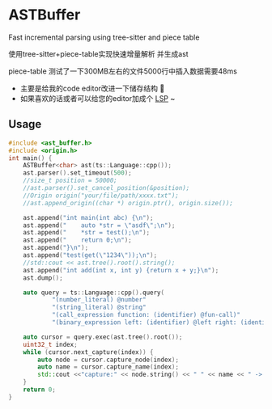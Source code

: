 # ASTBuffer
Fast incremental parsing using tree-sitter and piece table

使用tree-sitter+piece-table实现快速增量解析 并生成ast

piece-table 测试了一下300MB左右的文件5000行中插入数据需要48ms

* 主要是给我的code editor改进一下储存结构 🤭
* 如果喜欢的话或者可以给您的editor加成个 [LSP](https://github.com/alextsao1999/lsp-cpp) ~


## Usage

```c++
#include <ast_buffer.h>
#include <origin.h>
int main() {
    ASTBuffer<char> ast(ts::Language::cpp());
    ast.parser().set_timeout(500);
    //size_t position = 50000;
    //ast.parser().set_cancel_position(&position);
    //Origin origin("your/file/path/xxxx.txt");
    //ast.append_origin((char *) origin.ptr(), origin.size());

    ast.append("int main(int abc) {\n");
    ast.append("    auto *str = \"asdf\";\n");
    ast.append("    *str = test();\n");
    ast.append("    return 0;\n");
    ast.append("}\n");
    ast.append("test(get(\"1234\"));\n");
    //std::cout << ast.tree().root().string();
    ast.append("int add(int x, int y) {return x + y;}\n");
    ast.dump();

    auto query = ts::Language::cpp().query(
            "(number_literal) @number"
            "(string_literal) @string"
            "(call_expression function: (identifier) @fun-call)"
            "(binary_expression left: (identifier) @left right: (identifier) @right)");

    auto cursor = query.exec(ast.tree().root());
    uint32_t index;
    while (cursor.next_capture(index)) {
        auto node = cursor.capture_node(index);
        auto name = cursor.capture_name(index);
        std::cout <<"capture:" << node.string() << " " << name << " -> " << ast.node_string(node) << std::endl;
    }
    return 0;
}
```

